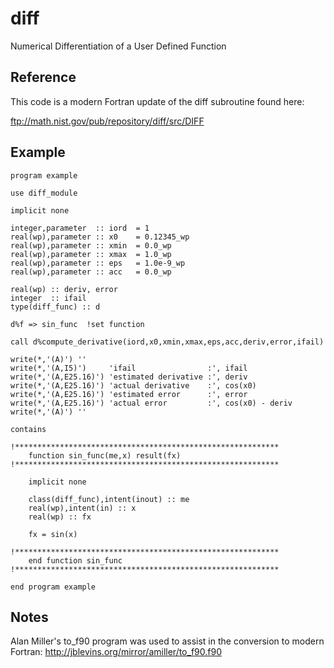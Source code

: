 diff
============

Numerical Differentiation of a User Defined Function

Reference
---------------

This code is a modern Fortran update of the diff subroutine found here:

<ftp://math.nist.gov/pub/repository/diff/src/DIFF>

Example
---------------

	program example

	use diff_module
	
	implicit none
	
	integer,parameter  :: iord  = 1
	real(wp),parameter :: x0    = 0.12345_wp
	real(wp),parameter :: xmin  = 0.0_wp
	real(wp),parameter :: xmax  = 1.0_wp
	real(wp),parameter :: eps   = 1.0e-9_wp
	real(wp),parameter :: acc   = 0.0_wp
	
	real(wp) :: deriv, error
	integer  :: ifail
	type(diff_func) :: d
	
	d%f => sin_func  !set function
	
	call d%compute_derivative(iord,x0,xmin,xmax,eps,acc,deriv,error,ifail)
	
	write(*,'(A)') ''
	write(*,'(A,I5)')     'ifail                :', ifail
	write(*,'(A,E25.16)') 'estimated derivative :', deriv
	write(*,'(A,E25.16)') 'actual derivative    :', cos(x0)
	write(*,'(A,E25.16)') 'estimated error      :', error
	write(*,'(A,E25.16)') 'actual error         :', cos(x0) - deriv
	write(*,'(A)') ''
	
	contains
			
	!***********************************************************
		function sin_func(me,x) result(fx)
	!***********************************************************
	
		implicit none
	
		class(diff_func),intent(inout) :: me
		real(wp),intent(in) :: x
		real(wp) :: fx
				
		fx = sin(x)
				
	!***********************************************************
		end function sin_func
	!***********************************************************
				
	end program example

Notes
---------------

Alan Miller's to_f90 program was used to assist in the conversion to modern Fortran: 
<http://jblevins.org/mirror/amiller/to_f90.f90>



